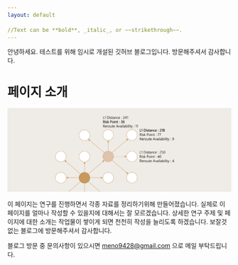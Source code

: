 ```yaml
---
layout: default

//Text can be **bold**, _italic_, or ~~strikethrough~~.
---
```


안녕하세요. 테스트를 위해 임시로 개설된 깃허브 블로그입니다. 방문해주셔서 감사합니다. 

# 페이지 소개

![pathfinding](./img/pf/path_finding.png)

이 페이지는 연구를 진행하면서 각종 자료를 정리하기위해 만들어졌습니다. 실제로 이 페이지를 얼마나 작성할 수 있을지에 대해서는 잘 모르겠습니다. 상세한 연구 주제 및 페이지에 대한 소개는 작업물이 쌓이게 되면 천천히 작성을 늘리도록 하겠습니다. 보잘것 없는 블로그에 방문해주셔서 감사합니다. 

블로그 방문 중 문의사항이 있으시면 meno9428@gmail.com 으로 메일 부탁드립니다. 
